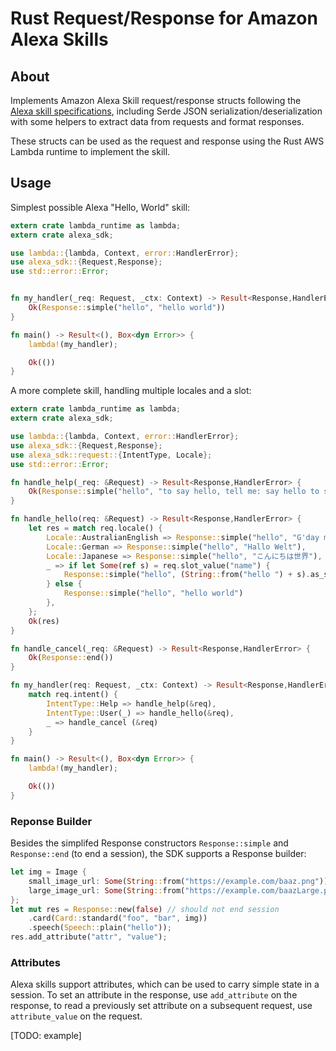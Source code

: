 # Rust Request/Response for Amazon Alexa Skills

## About

Implements Amazon Alexa Skill request/response structs following the [Alexa skill specifications](https://developer.amazon.com/docs/custom-skills/request-and-response-json-reference.html), including Serde JSON serialization/deserialization with some helpers to extract data from requests and format responses.

These structs can be used as the request and response using the Rust AWS Lambda runtime to implement the skill.

## Usage

Simplest possible Alexa "Hello, World" skill:

```rust
extern crate lambda_runtime as lambda;
extern crate alexa_sdk;

use lambda::{lambda, Context, error::HandlerError};
use alexa_sdk::{Request,Response};
use std::error::Error;


fn my_handler(_req: Request, _ctx: Context) -> Result<Response,HandlerError> {
    Ok(Response::simple("hello", "hello world"))
}

fn main() -> Result<(), Box<dyn Error>> {
    lambda!(my_handler);

    Ok(())
}
```

A more complete skill, handling multiple locales and a slot:

```rust
extern crate lambda_runtime as lambda;
extern crate alexa_sdk;

use lambda::{lambda, Context, error::HandlerError};
use alexa_sdk::{Request,Response};
use alexa_sdk::request::{IntentType, Locale};
use std::error::Error;

fn handle_help(_req: &Request) -> Result<Response,HandlerError> {
    Ok(Response::simple("hello", "to say hello, tell me: say hello to someone"))
}

fn handle_hello(req: &Request) -> Result<Response,HandlerError> {
    let res = match req.locale() {
        Locale::AustralianEnglish => Response::simple("hello", "G'day mate"),
        Locale::German => Response::simple("hello", "Hallo Welt"),
        Locale::Japanese => Response::simple("hello", "こんにちは世界"),
        _ => if let Some(ref s) = req.slot_value("name") {
            Response::simple("hello", (String::from("hello ") + s).as_str())
        } else {
            Response::simple("hello", "hello world")
        },
    };
    Ok(res)
}

fn handle_cancel(_req: &Request) -> Result<Response,HandlerError> {
    Ok(Response::end())
}

fn my_handler(req: Request, _ctx: Context) -> Result<Response,HandlerError> {
    match req.intent() {
        IntentType::Help => handle_help(&req),
        IntentType::User(_) => handle_hello(&req),
        _ => handle_cancel (&req)
    }
}

fn main() -> Result<(), Box<dyn Error>> {
    lambda!(my_handler);

    Ok(())
}
```

### Reponse Builder

Besides the simplifed Response constructors `Response::simple` and `Response::end` (to end a session), the SDK supports a Response builder:

```rust
let img = Image {
    small_image_url: Some(String::from("https://example.com/baaz.png")),
    large_image_url: Some(String::from("https://example.com/baazLarge.png"))
};
let mut res = Response::new(false) // should not end session
    .card(Card::standard("foo", "bar", img))
    .speech(Speech::plain("hello"));
res.add_attribute("attr", "value");
```

### Attributes

Alexa skills support attributes, which can be used to carry simple state in a session. To set an attribute in the response, use `add_attribute` on the response, to read a previously set attribute on a subsequent request, use `attribute_value` on the request.

[TODO: example]